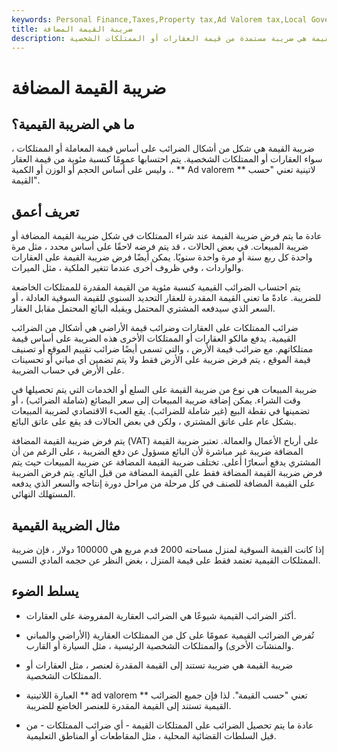 ```yaml
---
keywords: Personal Finance,Taxes,Property tax,Ad Valorem tax,Local Government,Sales tax,Taxation,Value Added tax,Vat
title: ضريبة القيمة المضافة
description: ضريبة القيمة هي ضريبة مستمدة من قيمة العقارات أو الممتلكات الشخصية.
---
```


# ضريبة القيمة المضافة
## ما هي الضريبة القيمية؟

ضريبة القيمة هي شكل من أشكال الضرائب على أساس قيمة المعاملة أو الممتلكات ، سواء العقارات أو الممتلكات الشخصية. يتم احتسابها عمومًا كنسبة مئوية من قيمة العقار ، وليس على أساس الحجم أو الوزن أو الكمية. ** Ad valorem ** لاتينية تعني "حسب القيمة".

## تعريف أعمق

عادة ما يتم فرض ضريبة القيمة عند شراء الممتلكات في شكل ضريبة القيمة المضافة أو ضريبة المبيعات. في بعض الحالات ، قد يتم فرضه لاحقًا على أساس محدد ، مثل مرة واحدة كل ربع سنة أو مرة واحدة سنويًا. يمكن أيضًا فرض ضريبة القيمة على العقارات والواردات ، وفي ظروف أخرى عندما تتغير الملكية ، مثل الميراث.

يتم احتساب الضرائب القيمية كنسبة مئوية من القيمة المقدرة للممتلكات الخاضعة للضريبة. عادةً ما تعني القيمة المقدرة للعقار التحديد السنوي للقيمة السوقية العادلة ، أو السعر الذي سيدفعه المشتري المحتمل ويقبله البائع المحتمل مقابل العقار.

ضرائب الممتلكات على العقارات وضرائب قيمة الأراضي هي أشكال من الضرائب القيمية. يدفع مالكو العقارات أو الممتلكات الأخرى هذه الضريبة على أساس قيمة ممتلكاتهم. مع ضرائب قيمة الأرض ، والتي تسمى أيضًا ضرائب تقييم الموقع أو تصنيف قيمة الموقع ، يتم فرض ضريبة على الأرض فقط ولا يتم تضمين أي مباني أو تحسينات على الأرض في حساب الضريبة.

ضريبة المبيعات هي نوع من ضريبة القيمة على السلع أو الخدمات التي يتم تحصيلها في وقت الشراء. يمكن إضافة ضريبة المبيعات إلى سعر البضائع (شاملة الضرائب) ، أو تضمينها في نقطة البيع (غير شاملة للضرائب). يقع العبء الاقتصادي لضريبة المبيعات بشكل عام على عاتق المشتري ، ولكن في بعض الحالات قد يقع على عاتق البائع.

يتم فرض ضريبة القيمة المضافة (VAT) على أرباح الأعمال والعمالة. تعتبر ضريبة القيمة المضافة ضريبة غير مباشرة لأن البائع مسؤول عن دفع الضريبة ، على الرغم من أن المشتري يدفع أسعارًا أعلى. تختلف ضريبة القيمة المضافة عن ضريبة المبيعات حيث يتم فرض ضريبة القيمة المضافة فقط على القيمة المضافة من قبل البائع. يتم فرض الضريبة على القيمة المضافة للصنف في كل مرحلة من مراحل دورة إنتاجه والسعر الذي يدفعه المستهلك النهائي.

## مثال الضريبة القيمية

إذا كانت القيمة السوقية لمنزل مساحته 2000 قدم مربع هي 100000 دولار ، فإن ضريبة الممتلكات القيمية تعتمد فقط على قيمة المنزل ، بغض النظر عن حجمه المادي النسبي.

## يسلط الضوء

- أكثر الضرائب القيمية شيوعًا هي الضرائب العقارية المفروضة على العقارات.

- تُفرض الضرائب القيمية عمومًا على كل من الممتلكات العقارية (الأراضي والمباني والمنشآت الأخرى) والممتلكات الشخصية الرئيسية ، مثل السيارة أو القارب.

- ضريبة القيمة هي ضريبة تستند إلى القيمة المقدرة لعنصر ، مثل العقارات أو الممتلكات الشخصية.

- العبارة اللاتينية ** ad valorem ** تعني "حسب القيمة". لذا فإن جميع الضرائب القيمية تستند إلى القيمة المقدرة للعنصر الخاضع للضريبة.

- عادة ما يتم تحصيل الضرائب على الممتلكات القيمة - أي ضرائب الممتلكات - من قبل السلطات القضائية المحلية ، مثل المقاطعات أو المناطق التعليمية.

